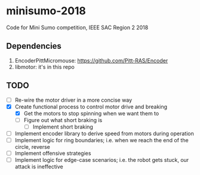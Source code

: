 # minisumo-2018
Code for Mini Sumo competition, IEEE SAC Region 2 2018

## Dependencies
1. EncoderPittMicromouse: https://github.com/Pitt-RAS/Encoder
1. libmotor: it's in this repo
## TODO
- [ ] Re-wire the motor driver in a more concise way
- [x] Create functional process to control motor drive and breaking
  - [x] Get the motors to stop spinning when we want them to
  - [ ] Figure out what short braking is
    - [ ] Implement short braking
- [ ] Implement encoder library to derive speed from motors during operation
- [ ] Implement logic for ring boundaries; i.e. when we reach the end of the circle, reverse
- [ ] Implement offensive strategies
- [ ] Implement logic for edge-case scenarios; i.e. the robot gets stuck, our attack is ineffective
